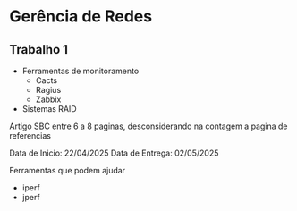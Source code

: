 # Gerência de Redes

## Trabalho 1

- Ferramentas de monitoramento
  - Cacts
  - Ragius
  - Zabbix
- Sistemas RAID

Artigo SBC entre 6 a 8 paginas, desconsiderando na contagem a pagina de referencias

Data de Inicio: 22/04/2025
Data de Entrega: 02/05/2025

Ferramentas que podem ajudar

- iperf
- jperf